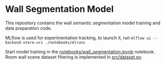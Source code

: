 # Wall Segmentation Model

This repository contains the wall semantic segmentation model training and data preparation code.


MLflow is used for experimentation tracking, to launch it, run `mlflow ui --backend-store-uri ./notebooks/mlruns`

Start model training in the [notebooks/wall_segmentation.ipynb](notebooks/wall_segmentation.ipynb) notebook.
Room wall scene dataset filtering is implemented in [src/dataset.py](src/dataset.py).